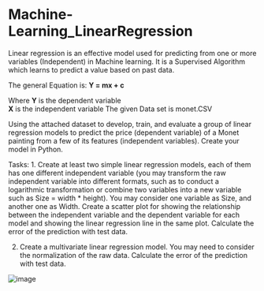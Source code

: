 # Machine-Learning_LinearRegression
 Linear regression is an effective model used for predicting from one or more variables (Independent) in Machine learning. It is a Supervised Algorithm which learns to predict a value based on past data.
 
The general Equation is:
			**Y = mx + c**
			
Where **Y** is the dependent variable									
      **X** is the independent variable
The given Data set is  monet.CSV

Using the attached dataset to develop, train, and evaluate a group of linear regression models to predict the price (dependent variable) of a Monet painting from a few of its features (independent variables). Create your model in Python.

Tasks: 1. Create at least two simple linear regression models, each of them has one different independent variable (you may transform the raw independent variable into different formats, such as to conduct a logarithmic transformation or combine two variables into a new variable such as Size = width * height). You may consider one variable as Size, and another one as Width. Create a scatter plot for showing the relationship between the independent variable and the dependent variable for each model and showing the linear regression line in the same plot. Calculate the error of the prediction with test data. 

2. Create a multivariate linear regression model. You may need to consider the normalization of the raw data. Calculate the error of the prediction with test data. 

![image](https://user-images.githubusercontent.com/54754462/218348128-848ad7ec-fd55-4563-a8a4-3024a33350ed.png)
